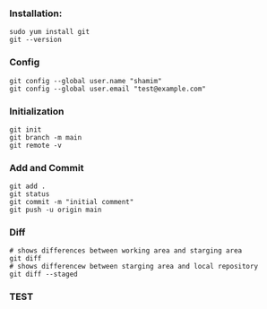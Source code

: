 
### Installation:
```
sudo yum install git
git --version
```

### Config
```
git config --global user.name "shamim"
git config --global user.email "test@example.com"
```

### Initialization
```
git init
git branch -m main
git remote -v
```

### Add and Commit
```
git add .
git status
git commit -m "initial comment"
git push -u origin main
```
### Diff
```
# shows differences between working area and starging area
git diff
# shows differencew between starging area and local repository
git diff --staged
```

### TEST